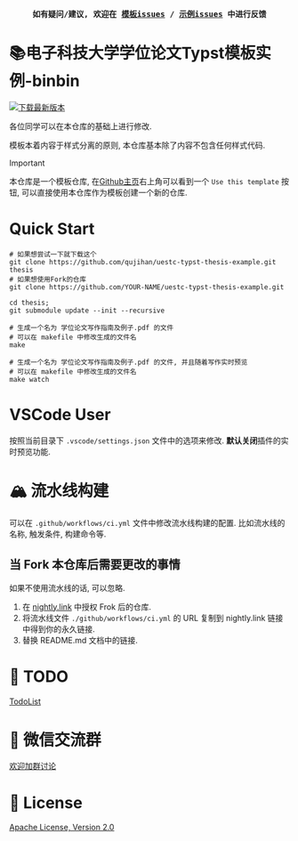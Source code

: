 <div align="center">
<strong>
<samp>

如有疑问/建议, 欢迎在 [模板issues](https://github.com/qujihan/uestc-typst-thesis-example/issues) / [示例issues](https://github.com/qujihan/uestc-typst-thesis-example/issues) 中进行反馈

</samp>
</strong>
</div>


# 📚电子科技大学学位论文Typst模板实例-binbin
[![下载最新版本](https://img.shields.io/badge/%E7%82%B9%E8%BF%99%E9%87%8C-%E4%B8%8B%E8%BD%BDrelease%E7%89%88%E6%9C%AC-red.svg "下载最新版本")](https://nightly.link/qujihan/uestc-typst-thesis-example/workflows/ci/main/thesis.zip)

各位同学可以在本仓库的基础上进行修改.

模板本着内容于样式分离的原则, 本仓库基本除了内容不包含任何样式代码.

> [!IMPORTANT]  
> 本仓库是一个模板仓库, 在[Github主页](https://github.com/qujihan/uestc-typst-thesis-example)右上角可以看到一个 `Use this template` 按钮, 可以直接使用本仓库作为模板创建一个新的仓库.

# Quick Start
```shell
# 如果想尝试一下就下载这个
git clone https://github.com/qujihan/uestc-typst-thesis-example.git thesis
# 如果想使用Fork的仓库
git clone https://github.com/YOUR-NAME/uestc-typst-thesis-example.git

cd thesis; 
git submodule update --init --recursive

# 生成一个名为 学位论文写作指南及例子.pdf 的文件
# 可以在 makefile 中修改生成的文件名
make 

# 生成一个名为 学位论文写作指南及例子.pdf 的文件, 并且随着写作实时预览
# 可以在 makefile 中修改生成的文件名
make watch
```

# VSCode User
按照当前目录下 `.vscode/settings.json` 文件中的选项来修改. **默认关闭**插件的实时预览功能.

# 🏔️ 流水线构建
可以在 `.github/workflows/ci.yml` 文件中修改流水线构建的配置. 比如流水线的名称, 触发条件, 构建命令等.

## 当 Fork 本仓库后需要更改的事情
如果不使用流水线的话, 可以忽略.
1. 在 [nightly.link](https://nightly.link/) 中授权 Frok 后的仓库.
2. 将流水线文件 `./github/workflows/ci.yml` 的 URL 复制到 nightly.link 链接中得到你的永久链接.
3. 替换 README.md 文档中的链接.

# 🎯 TODO
[TodoList](https://github.com/qujihan/uestc-typst-thesis-example/issues/1)

# 💬 微信交流群
[欢迎加群讨论](https://github.com/qujihan/uestc-thesis-typst-template/issues/1)

# 📜 License
[Apache License, Version 2.0](https://www.apache.org/licenses/LICENSE-2.0)
